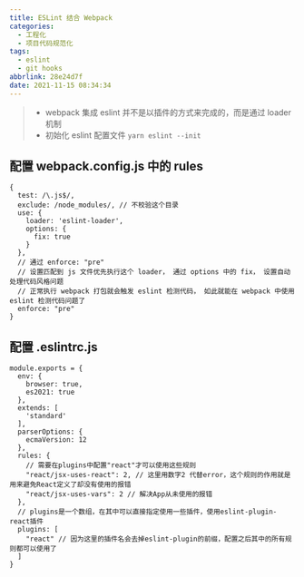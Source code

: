 ```yaml
---
title: ESLint 结合 Webpack
categories:
  - 工程化
  - 项目代码规范化
tags:
  - eslint
  - git hooks
abbrlink: 28e24d7f
date: 2021-11-15 08:34:34
---
```

> - webpack 集成 eslint 并不是以插件的方式来完成的，而是通过 loader 机制
> - 初始化 eslint 配置文件 `yarn eslint --init`

## 配置 webpack.config.js 中的 rules
```JS
{
  test: /\.js$/,
  exclude: /node_modules/, // 不校验这个目录
  use: {
    loader: 'eslint-loader',
    options: {
      fix: true
    }
  },
  // 通过 enforce: "pre"
  // 设置匹配到 js 文件优先执行这个 loader， 通过 options 中的 fix， 设置自动处理代码风格问题
  // 正常执行 webpack 打包就会触发 eslint 检测代码， 如此就能在 webpack 中使用 eslint 检测代码问题了
  enforce: "pre"
}
```

## 配置 .eslintrc.js
```JS
module.exports = {
  env: {
    browser: true,
    es2021: true
  },
  extends: [
    'standard'
  ],
  parserOptions: {
    ecmaVersion: 12
  },
  rules: {
    // 需要在plugins中配置"react"才可以使用这些规则
    "react/jsx-uses-react": 2, // 这里用数字2 代替error，这个规则的作用就是用来避免React定义了却没有使用的报错
    "react/jsx-uses-vars": 2 // 解决App从未使用的报错
  },
  // plugins是一个数组，在其中可以直接指定使用一些插件，使用eslint-plugin-react插件
  plugins: [
    "react" // 因为这里的插件名会去掉eslint-plugin的前缀，配置之后其中的所有规则都可以使用了 
  ]
}
```